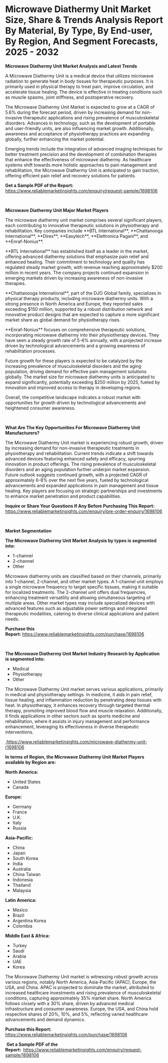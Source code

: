 <p><h1>Microwave Diathermy Unit Market Size, Share & Trends Analysis Report By Material, By Type, By End-user, By Region, And Segment Forecasts, 2025 - 2032</h1></p><p><strong>Microwave Diathermy Unit Market Analysis and Latest Trends</strong></p>
<p><p>A Microwave Diathermy Unit is a medical device that utilizes microwave radiation to generate heat in body tissues for therapeutic purposes. It is primarily used in physical therapy to treat pain, improve circulation, and accelerate tissue healing. The device is effective in treating conditions such as muscle spasms, joint stiffness, and postoperative recovery.</p><p>The Microwave Diathermy Unit Market is expected to grow at a CAGR of 5.6% during the forecast period, driven by increasing demand for non-invasive therapeutic applications and rising prevalence of musculoskeletal disorders. Advances in technology, such as the development of portable and user-friendly units, are also influencing market growth. Additionally, awareness and acceptance of physiotherapy practices are expanding globally, further enhancing the market potential. </p><p>Emerging trends include the integration of advanced imaging techniques for better treatment precision and the development of combination therapies that enhance the effectiveness of microwave diathermy. As healthcare systems shift towards more holistic approaches to pain management and rehabilitation, the Microwave Diathermy Unit is anticipated to gain traction, offering efficient pain relief and recovery solutions for patients.</p></p>
<p><strong>Get a Sample PDF of the Report:&nbsp;</strong> <a href="https://www.reliablemarketinsights.com/enquiry/request-sample/1698106?utm_campaign=3383&utm_medium=2&utm_source=Github&utm_content=ia&utm_term=13042025&utm_id=microwave-diathermy-unit">https://www.reliablemarketinsights.com/enquiry/request-sample/1698106</a></p>
<p>&nbsp;</p>
<p><strong>Microwave Diathermy Unit Major Market Players</strong></p>
<p><p>The microwave diathermy unit market comprises several significant players, each contributing to innovative therapeutic solutions in physiotherapy and rehabilitation. Key companies include **BTL International**, **Chattanooga International**, **Direx**, **Easytech**, **Elettronica Pagani**, and **Enraf-Nonius**.</p><p>**BTL International** has established itself as a leader in the market, offering advanced diathermy solutions that emphasize pain relief and enhanced healing. Their commitment to technology and quality has regulated steady market growth, with revenue reaching approximately $200 million in recent years. The company projects continued expansion in emerging markets driven by increasing awareness of non-invasive therapies.</p><p>**Chattanooga International**, part of the DJO Global family, specializes in physical therapy products, including microwave diathermy units. With a strong presence in North America and Europe, they reported sales exceeding $150 million, supported by a robust distribution network and innovative product designs that are expected to capture a more significant market share as global demand for physiotherapy rises.</p><p>**Enraf-Nonius** focuses on comprehensive therapeutic solutions, incorporating microwave diathermy into their physiotherapy devices. They have seen a steady growth rate of 5-6% annually, with a projected increase driven by technological advancements and a growing awareness of rehabilitation processes.</p><p>Future growth for these players is expected to be catalyzed by the increasing prevalence of musculoskeletal disorders and the aging population, driving demand for effective pain management solutions globally. The market size for microwave diathermy units is anticipated to expand significantly, potentially exceeding $250 million by 2025, fueled by innovation and improved access to therapy in developing regions. </p><p>Overall, the competitive landscape indicates a robust market with opportunities for growth driven by technological advancements and heightened consumer awareness.</p></p>
<p>&nbsp;</p>
<p><strong>What Are The Key Opportunities For Microwave Diathermy Unit Manufacturers?</strong></p>
<p><p>The Microwave Diathermy Unit market is experiencing robust growth, driven by increasing demand for non-invasive therapeutic treatments in physiotherapy and rehabilitation. Current trends indicate a shift towards advanced devices featuring enhanced safety and efficacy, spurring innovation in product offerings. The rising prevalence of musculoskeletal disorders and an aging population further underpin market expansion. Future outlook suggests continued growth, with a projected CAGR of approximately 6-8% over the next five years, fueled by technological advancements and expanded applications in pain management and tissue healing. Key players are focusing on strategic partnerships and investments to enhance market penetration and product capabilities.</p></p>
<p><strong>Inquire or Share Your Questions If Any Before Purchasing This Report:</strong> <a href="https://www.reliablemarketinsights.com/enquiry/pre-order-enquiry/1698106?utm_campaign=3383&utm_medium=2&utm_source=Github&utm_content=ia&utm_term=13042025&utm_id=microwave-diathermy-unit">https://www.reliablemarketinsights.com/enquiry/pre-order-enquiry/1698106</a></p>
<p>&nbsp;</p>
<p><strong>Market Segmentation</strong></p>
<p><strong>The Microwave Diathermy Unit Market Analysis by types is segmented into:</strong></p>
<p><ul><li>1-channel</li><li>2-channel</li><li>Other</li></ul></p>
<p><p>Microwave diathermy units are classified based on their channels, primarily into 1-channel, 2-channel, and other market types. A 1-channel unit employs a single microwave frequency to target specific tissues, making it suitable for localized treatments. The 2-channel unit offers dual frequencies, enhancing treatment versatility and allowing simultaneous targeting of multiple areas. Other market types may include specialized devices with advanced features such as adjustable power settings and integrated therapeutic modalities, catering to diverse clinical applications and patient needs.</p></p>
<p><strong>Purchase this Report:&nbsp;</strong><a href="https://www.reliablemarketinsights.com/purchase/1698106?utm_campaign=3383&utm_medium=2&utm_source=Github&utm_content=ia&utm_term=13042025&utm_id=microwave-diathermy-unit">https://www.reliablemarketinsights.com/purchase/1698106</a></p>
<p>&nbsp;</p>
<p><strong>The Microwave Diathermy Unit Market Industry Research by Application is segmented into:</strong></p>
<p><ul><li>Medical</li><li>Physiotherapy</li><li>Other</li></ul></p>
<p><p>The Microwave Diathermy Unit market serves various applications, primarily in medical and physiotherapy settings. In medicine, it aids in pain relief, tissue healing, and inflammation reduction by penetrating deep tissues with heat. In physiotherapy, it enhances recovery through targeted thermal therapy, promoting improved blood flow and muscle relaxation. Additionally, it finds applications in other sectors such as sports medicine and rehabilitation, where it assists in injury management and performance enhancement, leveraging its effectiveness in diverse therapeutic interventions.</p></p>
<p><a href="https://www.reliablemarketinsights.com/microwave-diathermy-unit-r1698106?utm_campaign=3383&utm_medium=2&utm_source=Github&utm_content=ia&utm_term=13042025&utm_id=microwave-diathermy-unit">&nbsp;https://www.reliablemarketinsights.com/microwave-diathermy-unit-r1698106</a></p>
<p><strong>In terms of Region, the Microwave Diathermy Unit Market Players available by Region are:</strong></p>
<p>
    <p> <strong> North America: </strong>
        <ul>
            <li>United States</li>
            <li>Canada</li>
        </ul>
        </p> 
    <p> <strong> Europe: </strong>
        <ul>
            <li>Germany</li>
            <li>France</li>
            <li>U.K.</li>
            <li>Italy</li>
            <li>Russia</li>
        </ul>
        </p> 
    <p> <strong> Asia-Pacific: </strong>
        <ul>
            <li>China</li>
            <li>Japan</li>
            <li>South Korea</li>
            <li>India</li>
            <li>Australia</li>
            <li>China Taiwan</li>
            <li>Indonesia</li>
            <li>Thailand</li>
            <li>Malaysia</li>
        </ul>
        </p> 
    <p> <strong> Latin America: </strong>
        <ul>
            <li>Mexico</li>
            <li>Brazil</li>
            <li>Argentina Korea</li>
            <li>Colombia</li>
        </ul>
        </p> 
    <p> <strong> Middle East & Africa: </strong>
        <ul>
            <li>Turkey</li>
            <li>Saudi</li>
            <li>Arabia</li>
            <li>UAE</li>
            <li>Korea</li>
        </ul>
    </p>
    </p>
<p><p>The Microwave Diathermy Unit market is witnessing robust growth across various regions, notably North America, Asia-Pacific (APAC), Europe, the USA, and China. APAC is projected to dominate the market, attributed to increased healthcare investments and rising prevalence of musculoskeletal conditions, capturing approximately 35% market share. North America follows closely with a 30% share, driven by advanced medical infrastructure and consumer awareness. Europe, the USA, and China hold respective shares of 20%, 10%, and 5%, reflecting varied healthcare advancements and demand dynamics.</p></p>
<p><strong>Purchase this Report: </strong><a href="https://www.reliablemarketinsights.com/purchase/1698106?utm_campaign=3383&utm_medium=2&utm_source=Github&utm_content=ia&utm_term=13042025&utm_id=microwave-diathermy-unit">https://www.reliablemarketinsights.com/purchase/1698106</a></p>
<p>&nbsp;<strong>Get a Sample PDF of the Report:&nbsp;&nbsp;</strong><a href="https://www.reliablemarketinsights.com/enquiry/request-sample/1698106?utm_campaign=3383&utm_medium=2&utm_source=Github&utm_content=ia&utm_term=13042025&utm_id=microwave-diathermy-unit">https://www.reliablemarketinsights.com/enquiry/request-sample/1698106</a></p>
<p><strong></strong></p>
<p><p></p><p></p><p></p></p>